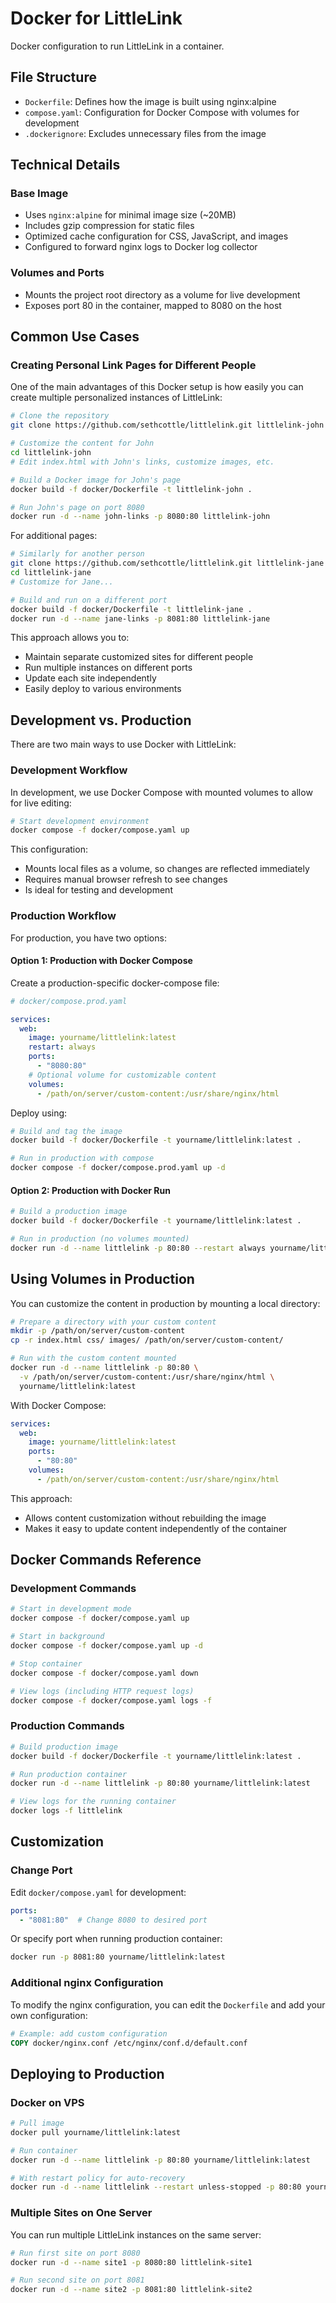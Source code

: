 # Docker for LittleLink

Docker configuration to run LittleLink in a container.

## File Structure

- `Dockerfile`: Defines how the image is built using nginx:alpine
- `compose.yaml`: Configuration for Docker Compose with volumes for development
- `.dockerignore`: Excludes unnecessary files from the image

## Technical Details

### Base Image
- Uses `nginx:alpine` for minimal image size (~20MB)
- Includes gzip compression for static files
- Optimized cache configuration for CSS, JavaScript, and images
- Configured to forward nginx logs to Docker log collector

### Volumes and Ports
- Mounts the project root directory as a volume for live development
- Exposes port 80 in the container, mapped to 8080 on the host

## Common Use Cases

### Creating Personal Link Pages for Different People

One of the main advantages of this Docker setup is how easily you can create multiple personalized instances of LittleLink:

```bash
# Clone the repository
git clone https://github.com/sethcottle/littlelink.git littlelink-john

# Customize the content for John
cd littlelink-john
# Edit index.html with John's links, customize images, etc.

# Build a Docker image for John's page
docker build -f docker/Dockerfile -t littlelink-john .

# Run John's page on port 8080
docker run -d --name john-links -p 8080:80 littlelink-john
```

For additional pages:

```bash
# Similarly for another person
git clone https://github.com/sethcottle/littlelink.git littlelink-jane
cd littlelink-jane
# Customize for Jane...

# Build and run on a different port
docker build -f docker/Dockerfile -t littlelink-jane .
docker run -d --name jane-links -p 8081:80 littlelink-jane
```

This approach allows you to:
- Maintain separate customized sites for different people
- Run multiple instances on different ports
- Update each site independently
- Easily deploy to various environments

## Development vs. Production

There are two main ways to use Docker with LittleLink:

### Development Workflow

In development, we use Docker Compose with mounted volumes to allow for live editing:

```bash
# Start development environment
docker compose -f docker/compose.yaml up
```

This configuration:
- Mounts local files as a volume, so changes are reflected immediately
- Requires manual browser refresh to see changes
- Is ideal for testing and development

### Production Workflow

For production, you have two options:

#### Option 1: Production with Docker Compose

Create a production-specific docker-compose file:

```yaml
# docker/compose.prod.yaml

services:
  web:
    image: yourname/littlelink:latest
    restart: always
    ports:
      - "8080:80"
    # Optional volume for customizable content
    volumes:
      - /path/on/server/custom-content:/usr/share/nginx/html
```

Deploy using:

```bash
# Build and tag the image
docker build -f docker/Dockerfile -t yourname/littlelink:latest .

# Run in production with compose
docker compose -f docker/compose.prod.yaml up -d
```

#### Option 2: Production with Docker Run

```bash
# Build a production image
docker build -f docker/Dockerfile -t yourname/littlelink:latest .

# Run in production (no volumes mounted)
docker run -d --name littlelink -p 80:80 --restart always yourname/littlelink:latest
```

## Using Volumes in Production

You can customize the content in production by mounting a local directory:

```bash
# Prepare a directory with your custom content
mkdir -p /path/on/server/custom-content
cp -r index.html css/ images/ /path/on/server/custom-content/

# Run with the custom content mounted
docker run -d --name littlelink -p 80:80 \
  -v /path/on/server/custom-content:/usr/share/nginx/html \
  yourname/littlelink:latest
```

With Docker Compose:

```yaml
services:
  web:
    image: yourname/littlelink:latest
    ports:
      - "80:80"
    volumes:
      - /path/on/server/custom-content:/usr/share/nginx/html
```

This approach:
- Allows content customization without rebuilding the image
- Makes it easy to update content independently of the container

## Docker Commands Reference

### Development Commands

```bash
# Start in development mode
docker compose -f docker/compose.yaml up

# Start in background
docker compose -f docker/compose.yaml up -d

# Stop container
docker compose -f docker/compose.yaml down

# View logs (including HTTP request logs)
docker compose -f docker/compose.yaml logs -f
```

### Production Commands

```bash
# Build production image
docker build -f docker/Dockerfile -t yourname/littlelink:latest .

# Run production container
docker run -d --name littlelink -p 80:80 yourname/littlelink:latest

# View logs for the running container
docker logs -f littlelink
```

## Customization

### Change Port
Edit `docker/compose.yaml` for development:
```yaml
ports:
  - "8081:80"  # Change 8080 to desired port
```

Or specify port when running production container:
```bash
docker run -p 8081:80 yourname/littlelink:latest
```

### Additional nginx Configuration
To modify the nginx configuration, you can edit the `Dockerfile` and add your own configuration:

```dockerfile
# Example: add custom configuration
COPY docker/nginx.conf /etc/nginx/conf.d/default.conf
```

## Deploying to Production

### Docker on VPS
```bash
# Pull image
docker pull yourname/littlelink:latest

# Run container
docker run -d --name littlelink -p 80:80 yourname/littlelink:latest

# With restart policy for auto-recovery
docker run -d --name littlelink --restart unless-stopped -p 80:80 yourname/littlelink:latest
```

### Multiple Sites on One Server
You can run multiple LittleLink instances on the same server:

```bash
# Run first site on port 8080
docker run -d --name site1 -p 8080:80 littlelink-site1

# Run second site on port 8081
docker run -d --name site2 -p 8081:80 littlelink-site2
```

